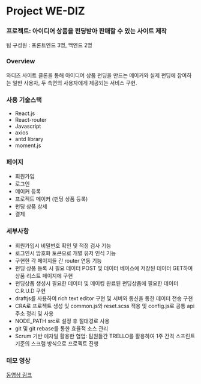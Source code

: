 # Project WE-DIZ




### 프로젝트: 아이디어 상품을 펀딩받아 판매할 수 있는 사이트 제작

팀 구성원 : 프론트엔드 3명, 백엔드 2명

### Overview

와디즈 사이트 클론을 통해 아이디어 상품 펀딩을 만드는 메이커와 실제 펀딩에 참여하는 일반 사용자, 두 측면의 사용자에게 제공되는 서비스 구현.


### 사용 기술스택

- React.js
- React-router
- Javascript
- axios
- antd library
- moment.js

### 페이지

- 회원가입
- 로그인
- 메이커 등록
- 프로젝트 메이커 (펀딩 상품 등록)
- 펀딩 상품 상세
- 결제

### 세부사항

- 회원가입시 비밀번호 확인 및 적정 검사 기능
- 로그인시 암호화 토큰으로 개별 유저 인식 기능
- 구현한 각 페이지들 간 router 연동 기능
- 펀딩 상품 등록 시 필요 데이터 POST 및 데이터 베이스에 저장된 데이터 GET하여 상품 리스트 페이지에 구현
- 펀딩상품 생성시 필요한 데이터 및 메이킹 완료된 펀딩상품에 필요한 데이터 C.R.U.D 구현
- draftjs를 사용하여 rich text editor 구현 및 서버와 통신을 통한 데이터 전송 구현
- CRA로 프로젝트 생성 및 common.js와 reset.scss 적용 및 config.js로 공통 api주소 정리 및 사용
- NODE_PATH src로 설정 후 절대경로 사용
- git 및 git rebase를 통한 효율적 소스 관리
- Scrum 기반 에자일 활용한 협업: 팀원들간 TRELLO를 활용하여 1주 간격 스프린트 기준의 스크럼 방식으로 프로젝트 진행

### 데모 영상

<a href="https://www.youtube.com/watch?v=APVzav__6Q8">동영상 링크</a>
